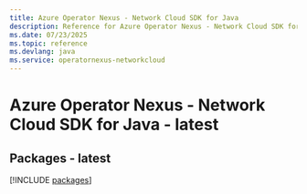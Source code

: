 ```yaml
---
title: Azure Operator Nexus - Network Cloud SDK for Java
description: Reference for Azure Operator Nexus - Network Cloud SDK for Java
ms.date: 07/23/2025
ms.topic: reference
ms.devlang: java
ms.service: operatornexus-networkcloud
---
```

# Azure Operator Nexus - Network Cloud SDK for Java - latest
## Packages - latest
[!INCLUDE [packages](operator-nexus---network-cloud-index.md)]
